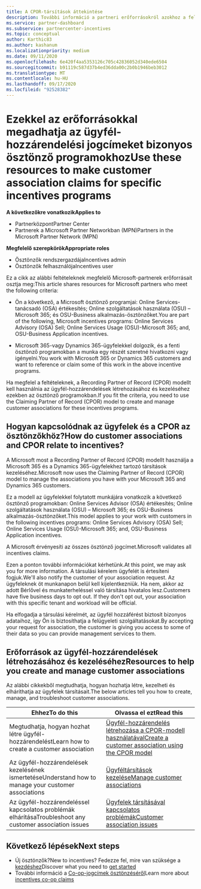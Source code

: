 ```yaml
---
title: A CPOR-társítások áttekintése
description: További információ a partneri erőforrásokról azokhoz a felhasználókhoz, akiknek a CPOR-modell igénylési partnere segítségével hozzá kell rendelniük az ügyfeleket bizonyos ösztönző programokhoz.
ms.service: partner-dashboard
ms.subservice: partnercenter-incentives
ms.topic: conceptual
author: Karthic83
ms.author: kashanum
ms.localizationpriority: medium
ms.date: 09/11/2020
ms.openlocfilehash: 6e420f4aa5353126c705c42836052d340ede6504
ms.sourcegitcommit: b91119c587d37b4ed36dda00c2b0b1946beb3012
ms.translationtype: MT
ms.contentlocale: hu-HU
ms.lasthandoff: 09/17/2020
ms.locfileid: "92528382"
---
```

# <a name="use-these-resources-to-make-customer-association-claims-for-specific-incentives-programs"></a><span data-ttu-id="5ff25-103">Ezekkel az erőforrásokkal megadhatja az ügyfél-hozzárendelési jogcímeket bizonyos ösztönző programokhoz</span><span class="sxs-lookup"><span data-stu-id="5ff25-103">Use these resources to make customer association claims for specific incentives programs</span></span>

<span data-ttu-id="5ff25-104">**A következőkre vonatkozik**</span><span class="sxs-lookup"><span data-stu-id="5ff25-104">**Applies to**</span></span>

- <span data-ttu-id="5ff25-105">Partnerközpont</span><span class="sxs-lookup"><span data-stu-id="5ff25-105">Partner Center</span></span>
- <span data-ttu-id="5ff25-106">Partnerek a Microsoft Partner Networkban (MPN)</span><span class="sxs-lookup"><span data-stu-id="5ff25-106">Partners in the Microsoft Partner Network (MPN)</span></span>

<span data-ttu-id="5ff25-107">**Megfelelő szerepkörök**</span><span class="sxs-lookup"><span data-stu-id="5ff25-107">**Appropriate roles**</span></span>

- <span data-ttu-id="5ff25-108">Ösztönzők rendszergazdája</span><span class="sxs-lookup"><span data-stu-id="5ff25-108">Incentives admin</span></span>
- <span data-ttu-id="5ff25-109">Ösztönzők felhasználója</span><span class="sxs-lookup"><span data-stu-id="5ff25-109">Incentives user</span></span>

<span data-ttu-id="5ff25-110">Ez a cikk az alábbi feltételeknek megfelelő Microsoft-partnerek erőforrásait osztja meg:</span><span class="sxs-lookup"><span data-stu-id="5ff25-110">This article shares resources for Microsoft partners who meet the following criteria:</span></span>

- <span data-ttu-id="5ff25-111">Ön a következő, a Microsoft ösztönző programjai: Online Services-tanácsadó (OSA) értékesítés; Online szolgáltatások használata (OSU) – Microsoft 365; és OSU-Business alkalmazás-ösztönzőket.</span><span class="sxs-lookup"><span data-stu-id="5ff25-111">You are part of the following, Microsoft incentives programs: Online Services Advisory (OSA) Sell; Online Services Usage (OSU)-Microsoft 365; and, OSU-Business Application incentives.</span></span>

- <span data-ttu-id="5ff25-112">Microsoft 365-vagy Dynamics 365-ügyfelekkel dolgozik, és a fenti ösztönző programokban a munka egy részét szeretné hivatkozni vagy igényelni.</span><span class="sxs-lookup"><span data-stu-id="5ff25-112">You work with Microsoft 365 or Dynamics 365 customers and want to reference or claim some of this work in the above incentive programs.</span></span>

<span data-ttu-id="5ff25-113">Ha megfelel a feltételeknek, a Recording Partner of Record (CPOR) modellt kell használnia az ügyfél-hozzárendelések létrehozásához és kezeléséhez ezekben az ösztönző programokban.</span><span class="sxs-lookup"><span data-stu-id="5ff25-113">If you fit the criteria, you need to use the Claiming Partner of Record (CPOR) model to create and manage customer associations for these incentives programs.</span></span>
 
## <a name="how-do-customer-associations-and-cpor-relate-to-incentives"></a><span data-ttu-id="5ff25-114">Hogyan kapcsolódnak az ügyfelek és a CPOR az ösztönzőkhöz?</span><span class="sxs-lookup"><span data-stu-id="5ff25-114">How do customer associations and CPOR relate to incentives?</span></span>

<span data-ttu-id="5ff25-115">A Microsoft most a Recording Partner of Record (CPOR) modellt használja a Microsoft 365 és a Dynamics 365-ügyfelekhez tartozó társítások kezeléséhez.</span><span class="sxs-lookup"><span data-stu-id="5ff25-115">Microsoft now uses the Claiming Partner of Record (CPOR) model to manage the associations you have with your Microsoft 365 and Dynamics 365 customers.</span></span>

<span data-ttu-id="5ff25-116">Ez a modell az ügyfelekkel folytatott munkájára vonatkozik a következő ösztönző programokban: Online Services Advisor (OSA) értékesítés; Online szolgáltatások használata (OSU) – Microsoft 365; és OSU-Business alkalmazás-ösztönzőket.</span><span class="sxs-lookup"><span data-stu-id="5ff25-116">This model applies to your work with customers in the following incentives programs: Online Services Advisory (OSA) Sell; Online Services Usage (OSU)-Microsoft 365; and, OSU-Business Application incentives.</span></span>

<span data-ttu-id="5ff25-117">A Microsoft érvényesíti az összes ösztönző jogcímet.</span><span class="sxs-lookup"><span data-stu-id="5ff25-117">Microsoft validates all incentives claims.</span></span>

<span data-ttu-id="5ff25-118">Ezen a ponton további információkat kérhetünk.</span><span class="sxs-lookup"><span data-stu-id="5ff25-118">At this point, we may ask you for more information.</span></span> <span data-ttu-id="5ff25-119">A társulási kérelem ügyfelét is értesíteni fogjuk.</span><span class="sxs-lookup"><span data-stu-id="5ff25-119">We'll also notify the customer of your association request.</span></span> <span data-ttu-id="5ff25-120">Az ügyfeleknek öt munkanapon belül kell kijelentkezniük. Ha nem, akkor az adott Bérlővel és munkaterheléssel való társítása hivatalos lesz.</span><span class="sxs-lookup"><span data-stu-id="5ff25-120">Customers have five business days to opt out. If they don't opt out, your association with this specific tenant and workload will be official.</span></span>

<span data-ttu-id="5ff25-121">Ha elfogadja a társulási kérelmét, az ügyfél hozzáférést biztosít bizonyos adataihoz, így Ön is biztosíthatja a felügyeleti szolgáltatásokat.</span><span class="sxs-lookup"><span data-stu-id="5ff25-121">By accepting your request for association, the customer is giving you access to some of their data so you can provide management services to them.</span></span> 

## <a name="resources-to-help-you-create-and-manage-customer-associations"></a><span data-ttu-id="5ff25-122">Erőforrások az ügyfél-hozzárendelések létrehozásához és kezeléséhez</span><span class="sxs-lookup"><span data-stu-id="5ff25-122">Resources to help you create and manage customer associations</span></span>

<span data-ttu-id="5ff25-123">Az alábbi cikkekből megtudhatja, hogyan hozhatja létre, kezelheti és elháríthatja az ügyfelek társításait.</span><span class="sxs-lookup"><span data-stu-id="5ff25-123">The below articles tell you how to create, manage, and troubleshoot customer associations.</span></span>

|  <span data-ttu-id="5ff25-124">**Ehhez**</span><span class="sxs-lookup"><span data-stu-id="5ff25-124">**To do this**</span></span>  |  <span data-ttu-id="5ff25-125">**Olvassa el ezt**</span><span class="sxs-lookup"><span data-stu-id="5ff25-125">**Read this**</span></span>  |
|--------------|-----------|
| <span data-ttu-id="5ff25-126">Megtudhatja, hogyan hozhat létre ügyfél-hozzárendelést</span><span class="sxs-lookup"><span data-stu-id="5ff25-126">Learn how to create a customer association</span></span>  | [<span data-ttu-id="5ff25-127">Ügyfél-hozzárendelés létrehozása a CPOR-modell használatával</span><span class="sxs-lookup"><span data-stu-id="5ff25-127">Create a customer association using the CPOR model</span></span>](submit-osa-claim.md)  |
|<span data-ttu-id="5ff25-128">Az ügyfél-hozzárendelések kezelésének ismertetése</span><span class="sxs-lookup"><span data-stu-id="5ff25-128">Understand how to manage your customer associations</span></span>  | [<span data-ttu-id="5ff25-129">Ügyféltársítások kezelése</span><span class="sxs-lookup"><span data-stu-id="5ff25-129">Manage customer associations</span></span>](incentives-manage-customer-associations.md)  |
|<span data-ttu-id="5ff25-130">Az ügyfél-hozzárendeléssel kapcsolatos problémák elhárítása</span><span class="sxs-lookup"><span data-stu-id="5ff25-130">Troubleshoot any customer association issues</span></span>  | [<span data-ttu-id="5ff25-131">Ügyfelek társításával kapcsolatos problémák</span><span class="sxs-lookup"><span data-stu-id="5ff25-131">Customer association issues</span></span>](incentives-customer-association-issues.md)  |

## <a name="next-steps"></a><span data-ttu-id="5ff25-132">Következő lépések</span><span class="sxs-lookup"><span data-stu-id="5ff25-132">Next steps</span></span>

- <span data-ttu-id="5ff25-133">Új ösztönzők?</span><span class="sxs-lookup"><span data-stu-id="5ff25-133">New to incentives?</span></span> <span data-ttu-id="5ff25-134">Fedezze fel, mire van szüksége a [kezdéshez](incentives-get-started-intro.md)</span><span class="sxs-lookup"><span data-stu-id="5ff25-134">Discover what you need to [get started](incentives-get-started-intro.md)</span></span>
- <span data-ttu-id="5ff25-135">További információ a [Co-op-jogcímek ösztönzéséről](claims-overview.md)</span><span class="sxs-lookup"><span data-stu-id="5ff25-135">Learn more about [incentives co-op claims](claims-overview.md)</span></span>
